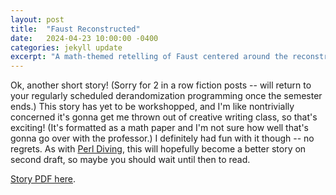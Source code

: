 ```yaml
---
layout: post
title:  "Faust Reconstructed"
date:   2024-04-23 10:00:00 -0400
categories: jekyll update
excerpt: "A math-themed retelling of Faust centered around the reconstruction conjecture"
---
```


Ok, another short story! (Sorry for 2 in a row fiction posts -- will return to your regularly scheduled derandomization programming once the semester ends.) This story has yet to be workshopped, and I'm like nontrivially concerned it's gonna get me thrown out of creative writing class, so that's exciting! (It's formatted as a math paper and I'm not sure how well that's gonna go over with the professor.) I definitely had fun with it though -- no regrets. As with [Perl Diving](https://nathan-sheffield.github.io/jekyll/update/2024/03/12/perl-diving.html "link to my last post"), this will hopefully become a better story on second draft, so maybe you should wait until then to read.

[Story PDF here](https://nathan-sheffield.github.io/assets/faust.pdf "a link to the story").